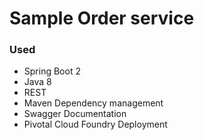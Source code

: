 # Sample Order service

### Used

* Spring Boot 2
* Java 8
* REST
* Maven Dependency management
* Swagger Documentation
* Pivotal Cloud Foundry Deployment
